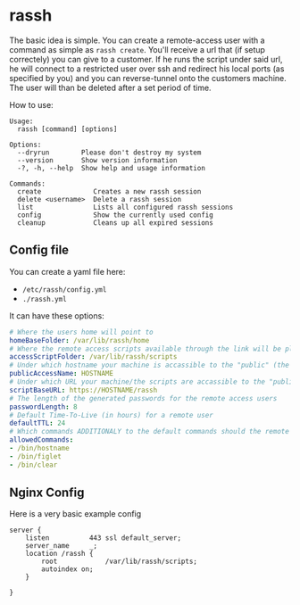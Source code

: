 # rassh

The basic idea is simple. You can create a remote-access user with a command as simple as `rassh create`.
You'll receive a url that (if setup correctely) you can give to a customer. If he runs the script under said url, he will connect to a restricted user over ssh and redirect his local ports (as specified by you) and you can reverse-tunnel onto the customers machine. The user will than be deleted after a set period of time.

How to use:
```
Usage:
  rassh [command] [options]

Options:
  --dryrun        Please don't destroy my system
  --version       Show version information
  -?, -h, --help  Show help and usage information

Commands:
  create             Creates a new rassh session
  delete <username>  Delete a rassh session
  list               Lists all configured rassh sessions
  config             Show the currently used config
  cleanup            Cleans up all expired sessions
```

## Config file

You can create a yaml file here:
- `/etc/rassh/config.yml`
- `./rassh.yml`

It can have these options:

```yaml
# Where the users home will point to
homeBaseFolder: /var/lib/rassh/home
# Where the remote access scripts available through the link will be placed
accessScriptFolder: /var/lib/rassh/scripts
# Under which hostname your machine is accassible to the "public" (the remote machine)
publicAccessName: HOSTNAME
# Under which URL your machine/the scripts are accassible to the "public" (the remote machine)
scriptBaseURL: https://HOSTNAME/rassh
# The length of the generated passwords for the remote access users
passwordLength: 8
# Default Time-To-Live (in hours) for a remote user
defaultTTL: 24
# Which commands ADDITIONALY to the default commands should the remote access user be allowed to run
allowedCommands:
- /bin/hostname
- /bin/figlet
- /bin/clear
```

## Nginx Config

Here is a very basic example config

```
server {
    listen          443 ssl default_server;
    server_name     _;
    location /rassh {
        root            /var/lib/rassh/scripts;
        autoindex on;
    }

}

```